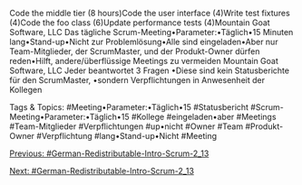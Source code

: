Code the middle tier (8 hours)Code the user interface (4)Write test fixtures (4)Code the foo class (6)Update performance tests (4)Mountain Goat Software, LLC
Das tägliche Scrum-Meeting•Parameter:•Täglich•15 Minuten lang•Stand-up•Nicht zur Problemlösung•Alle sind eingeladen•Aber nur Team-Mitglieder, der ScrumMaster, und der Produkt-Owner dürfen reden•Hilft, andere/überflüssige Meetings zu vermeiden
Mountain Goat Software, LLC
Jeder beantwortet 3 Fragen
•Diese sind kein Statusberichte für den ScrumMaster, •sondern Verpflichtungen in Anwesenheit der Kollegen

   Tags & Topics:
   #Meeting•Parameter:•Täglich•15
   #Statusbericht
   #Scrum-Meeting•Parameter:•Täglich•15
   #Kollege
   #eingeladen•aber
   #Meetings
   #Team-Mitglieder
   #Verpflichtungen
   #up•nicht
   #Owner
   #Team
   #Produkt-Owner
   #Verpflichtung
   #lang•Stand-up•Nicht
   #Meeting

[Previous: #German-Redistributable-Intro-Scrum-2_13](German-Redistributable-Intro-Scrum-2_13.md)

[Next: #German-Redistributable-Intro-Scrum-2_13](German-Redistributable-Intro-Scrum-2_13.md)